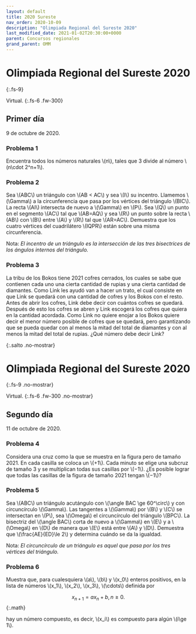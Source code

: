 ```yaml
---
layout: default
title: 2020 Sureste
nav_order: 2020-10-09
description: "Olimpiada Regional del Sureste 2020"
last_modified_date: 2021-01-02T20:30:00+0000
parent: Concursos regionales
grand_parent: OMM
---
```


<link rel="stylesheet" href="{{ '/assets/css/just-the-docs-degAzul.css' | absolute_url }}">
<script>
    jtd.setTheme('degVerde');
</script>

<!--Enviado por José Hdz. Stgo. al correo polynomm@outlook.com el 1 de enero de 2021-->

# Olimpiada Regional del Sureste&nbsp;<span class="deg-sitio deg-sitio-texto">2020</span>
{:.fs-9}

Virtual.
{:.fs-6 .fw-300}

## <span class="deg-sitio deg-sitio-texto">Primer día</span>
9 de octubre de 2020.

### Problema&nbsp;<span class="deg-sitio deg-sitio-texto">1</span>

Encuentra todos los números naturales \\(n\\), tales que 3 divide al número \\(n\cdot 2^n+1\\).

### Problema&nbsp;<span class="deg-sitio deg-sitio-texto">2</span>

Sea \\(ABC\\) un triángulo con \\(AB < AC\\) y sea \\(I\\) su incentro. Llamemos \\(\Gamma\\) a la circunferencia que pasa por los vértices del triángulo \\(BIC\\). La recta \\(AI\\) intersecta de nuevo a \\(\Gamma\\) en \\(P\\). Sea \\(Q\\) un punto en el segmento \\(AC\\) tal que \\(AB=AQ\\) y sea \\(R\\) un punto sobre la recta \\(AB\\) con \\(B\\) entre \\(A\\) y \\(R\\) tal que \\(AR=AC\\). Demuestra que los cuatro vértices del cuadrilátero \\(IQPR\\) están sobre una misma circunferencia.

Nota: *El incentro de un triángulo es la intersección de las tres bisectrices de los ángulos internos del triángulo.*

### Problema&nbsp;<span class="deg-sitio deg-sitio-texto">3</span>

La tribu de los Bokos tiene 2021 cofres cerrados, los cuales se sabe que contienen cada uno una cierta cantidad de rupias y una cierta cantidad de diamantes. Como Link les ayudó van a hacer un trato, el cual consiste en que Link se quedará con una cantidad de cofres y los Bokos con el resto. Antes de abrir los cofres, Link debe decir con cuántos cofres se quedará. Después de esto los cofres se abren y Link escogerá los cofres que quiera en la cantidad acordada. Como Link no quiere enojar a los Bokos quiere decir el menor número posible de cofres que se quedará, pero garantizando que se pueda quedar con al menos la mitad del total de diamantes y con al menos la mitad del total de rupias.
¿Qué número debe decir Link?



<div></div>
{:.salto .no-mostrar}

# Olimpiada Regional del Sureste&nbsp;<span class="deg-sitio deg-sitio-texto">2020</span>
{:.fs-9 .no-mostrar}

Virtual.
{:.fs-6 .fw-300 .no-mostrar}

## <span class="deg-sitio deg-sitio-texto">Segundo día</span>
11 de octubre de 2020.

### Problema&nbsp;<span class="deg-sitio deg-sitio-texto">4</span>

Considera una cruz como la que se muestra en la figura pero de tamaño 2021. En cada casilla se coloca un \\(+1\\). Cada minuto se elige una subcruz de tamaño 3 y se multiplican todas sus casillas por \\(−1\\). ¿Es posible lograr que todas las casillas de la figura de tamaño 2021 tengan \\(−1\\)?

<div class="geo-app ratio-8-3"><div id="P4"></div></div>

### Problema&nbsp;<span class="deg-sitio deg-sitio-texto">5</span>

 Sea \\(ABC\\) un triángulo acutángulo con \\(\angle BAC \ge 60^\circ\\) y con circuncírculo \\(\Gamma\\). Las tangentes a \\(\Gamma\\) por \\(B\\) y \\(C\\) se intersectan en \\(P\\), sea \\(\Omega\\) el circuncírculo del triángulo
\\(BPC\\). La bisectriz del \\(\angle BAC\\) corta de nuevo a \\(\Gamma\\) en \\(E\\) y a \\(\Omega\\) en \\(D\\) de manera que \\(E\\) está entre \\(A\\) y \\(D\\). Demuestra que \\(\frac{AE}{ED}\le 2\\) y determina cuándo se da la igualdad.

Nota: *El circuncírculo de un triángulo es aquel que pasa por los tres vértices del triángulo.*

### Problema&nbsp;<span class="deg-sitio deg-sitio-texto">6</span>

Muestra que, para cualesquiera \\(a\\), \\(b\\) y \\(x_0\\) enteros positivos, en la lista de números \\(x_1\\), \\(x_2\\), \\(x_3\\), \\(\cdots\\) definida por

$$x_{n+1} = ax_n + b, n ≥ 0.$$
{:.math}

hay un número compuesto, es decir, \\(x_i\\) es compuesto para algún \\(i\ge 1\\).

<script type="text/javascript">
				function perspective(p){
					updateHelp(p);
					ggbApplet.setPerspective(p);
				}
                var P4 = {
                        "id":"P4",
                        "material_id":"wt5rwqyu",
                        "appName":"geometry",
                        "width":800,
                        "height":300,
                        "autoHeight":true,
                        "scaleContainerClass":"geo-app",
                        "allowUpscale":true
                        };
                var appletP4 = new GGBApplet(P4, '6.0', 'P4');
                window.onload = function() { 
                  appletP4.inject('P4');
                }
</script>